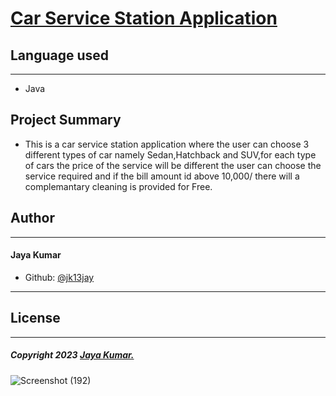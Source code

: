   # [Car Service Station Application]()

##  Language used
___
* Java

## Project Summary

* This is a car service station application where the user can choose 3 different types of car namely Sedan,Hatchback and SUV,for each type of cars the price of the service will be different
the user can choose the service required and if the bill amount id above 10,000/ there will a complemantary cleaning is provided for Free. 

## Author
___
 #### Jaya Kumar

 
 * Github: [@jk13jay]()

___


 ## License
 ___
 ##### Copyright 2023 [Jaya Kumar.]()
  

![Screenshot (192)](https://github.com/Jay01789/Projects/assets/102054579/5876a885-23e6-4dc4-8f9b-c375dbd89106)



